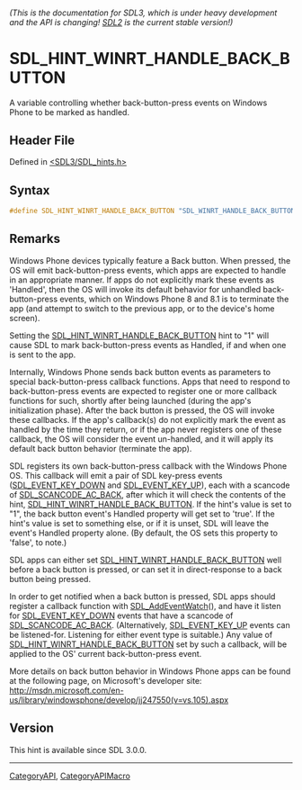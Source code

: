 ###### (This is the documentation for SDL3, which is under heavy development and the API is changing! [SDL2](https://wiki.libsdl.org/SDL2/) is the current stable version!)
# SDL_HINT_WINRT_HANDLE_BACK_BUTTON

A variable controlling whether back-button-press events on Windows Phone to be marked as handled.

## Header File

Defined in [<SDL3/SDL_hints.h>](https://github.com/libsdl-org/SDL/blob/main/include/SDL3/SDL_hints.h)

## Syntax

```c
#define SDL_HINT_WINRT_HANDLE_BACK_BUTTON "SDL_WINRT_HANDLE_BACK_BUTTON"
```

## Remarks

Windows Phone devices typically feature a Back button. When pressed, the OS
will emit back-button-press events, which apps are expected to handle in an
appropriate manner. If apps do not explicitly mark these events as
'Handled', then the OS will invoke its default behavior for unhandled
back-button-press events, which on Windows Phone 8 and 8.1 is to terminate
the app (and attempt to switch to the previous app, or to the device's home
screen).

Setting the
[SDL_HINT_WINRT_HANDLE_BACK_BUTTON](SDL_HINT_WINRT_HANDLE_BACK_BUTTON) hint
to "1" will cause SDL to mark back-button-press events as Handled, if and
when one is sent to the app.

Internally, Windows Phone sends back button events as parameters to special
back-button-press callback functions. Apps that need to respond to
back-button-press events are expected to register one or more callback
functions for such, shortly after being launched (during the app's
initialization phase). After the back button is pressed, the OS will invoke
these callbacks. If the app's callback(s) do not explicitly mark the event
as handled by the time they return, or if the app never registers one of
these callback, the OS will consider the event un-handled, and it will
apply its default back button behavior (terminate the app).

SDL registers its own back-button-press callback with the Windows Phone OS.
This callback will emit a pair of SDL key-press events
([SDL_EVENT_KEY_DOWN](SDL_EVENT_KEY_DOWN) and
[SDL_EVENT_KEY_UP](SDL_EVENT_KEY_UP)), each with a scancode of
[SDL_SCANCODE_AC_BACK](SDL_SCANCODE_AC_BACK), after which it will check the
contents of the hint,
[SDL_HINT_WINRT_HANDLE_BACK_BUTTON](SDL_HINT_WINRT_HANDLE_BACK_BUTTON). If
the hint's value is set to "1", the back button event's Handled property
will get set to 'true'. If the hint's value is set to something else, or if
it is unset, SDL will leave the event's Handled property alone. (By
default, the OS sets this property to 'false', to note.)

SDL apps can either set
[SDL_HINT_WINRT_HANDLE_BACK_BUTTON](SDL_HINT_WINRT_HANDLE_BACK_BUTTON) well
before a back button is pressed, or can set it in direct-response to a back
button being pressed.

In order to get notified when a back button is pressed, SDL apps should
register a callback function with [SDL_AddEventWatch](SDL_AddEventWatch)(),
and have it listen for [SDL_EVENT_KEY_DOWN](SDL_EVENT_KEY_DOWN) events that
have a scancode of [SDL_SCANCODE_AC_BACK](SDL_SCANCODE_AC_BACK).
(Alternatively, [SDL_EVENT_KEY_UP](SDL_EVENT_KEY_UP) events can be
listened-for. Listening for either event type is suitable.) Any value of
[SDL_HINT_WINRT_HANDLE_BACK_BUTTON](SDL_HINT_WINRT_HANDLE_BACK_BUTTON) set
by such a callback, will be applied to the OS' current back-button-press
event.

More details on back button behavior in Windows Phone apps can be found at
the following page, on Microsoft's developer site:
http://msdn.microsoft.com/en-us/library/windowsphone/develop/jj247550(v=vs.105).aspx

## Version

This hint is available since SDL 3.0.0.

----
[CategoryAPI](CategoryAPI), [CategoryAPIMacro](CategoryAPIMacro)

